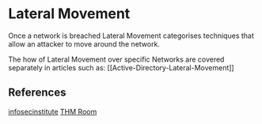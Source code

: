 # Lateral Movement
Once a network is breached Lateral Movement categorises techniques that allow an attacker to move around the network. 

The how of Lateral Movement over specific Networks are covered separately in articles such as: [[Active-Directory-Lateral-Movement]]

## References

[infosecinstitute](https://resources.infosecinstitute.com/topic/ethical-hacking-lateral-movement-techniques/)
[THM Room](https://tryhackme.com/room/lateralmovementandpivoting)